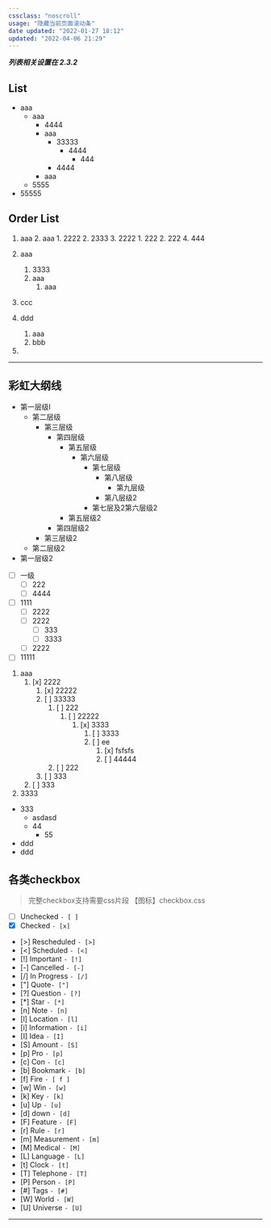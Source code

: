 ```yaml
---
cssclass: "noscroll"
usage: "隐藏当前页面滚动条"
date updated: "2022-01-27 18:12"
updated: "2022-04-06 21:29"
---
```


***列表相关设置在 2.3.2***

## List

- aaa
	- aaa
		- 4444
		- aaa
			- 33333
				- 4444
					- 444
			- 4444 
		- aaa
	- 5555
- 55555
## Order List

1. aaa
   2. aaa
	   1. 2222
	   2. 2333
   3. 2222
	   1. 222
	   2. 222
   4. 444
1. aaa
   1. 3333
   2. aaa
      1. aaa
2. ccc
3. ddd
   1. aaa
   2. bbb

4. 

---

## 彩虹大纲线

- 第一层级I
	- 第二层级
		- 第三层级
			- 第四层级
				- 第五层级
					- 第六层级
						- 第七层级
							- 第八层级
								- 第九层级
							- 第八层级2
						- 第七层及2第六层级2
				- 第五层级2
			- 第四层级2
		- 第三层级2
	- 第二层级2
- 第一层级2

- [ ] 一级
	- [ ] 222
	- [ ] 4444
- [ ] 1111
	- [ ] 2222
	- [ ] 2222
		- [ ] 333
		- [ ] 3333
	- [ ] 2222
- [ ] 11111

1. aaa
   1. [x] 2222
      1. [x] 22222
      2. [ ] 33333
         1. [ ] 222
            1. [ ] 22222
               1. [x] 3333
                  1. [ ] 3333
                  2. [ ] ee
                     1. [x] fsfsfs
                     2. [ ] 44444
         2. [ ] 222
      3. [ ] 333
   2. [ ] 333
2. 3333
- 333
	- asdasd
	- 44
		- 55
 - ddd
 - ddd


## 各类checkbox
> 完整checkbox支持需要css片段 【图标】checkbox.css
- [ ] Unchecked `- [ ]`
- [x] Checked `- [x]`
- [>] Rescheduled `- [>]`
- [<] Scheduled `- [<]`
- [!] Important `- [!]`
- [-] Cancelled `- [-]`
- [/] In Progress `- [/]`
- ["] Quote`- ["]`
- [?] Question `- [?]`
- [*] Star `- [*]`
- [n] Note `- [n]`
- [l] Location `- [l]`
- [i] Information `- [i]`
- [I] Idea `- [I]`
- [S] Amount `- [S]`
- [p] Pro `- [p]`
- [c] Con `- [c]`
- [b] Bookmark `- [b]`
- [f] Fire `- [ f ]`
- [w] Win `- [w]`
- [k] Key `- [k]`
- [u] Up `- [u]`
- [d] down `- [d]`
- [F] Feature `- [F]`
- [r] Rule `- [r]`
- [m] Measurement `- [m]`
- [M] Medical `- [M]`
- [L] Language `- [L]`
- [t] Clock `- [t]`
- [T] Telephone `- [T]`
- [P] Person `- [P]`
- [#] Tags `- [#]`
- [W] World `- [W]`
- [U] Universe `- [U]`


----



